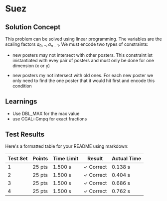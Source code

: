 # Suez

## Solution Concept

This problem can be solved using linear programming. The variables are the scaling factors $a_0, .., a_{n-1}$. We must encode two types of constraints:

- new posters may not intersect with other posters. This constraint ist inistantiated with evey pair of posters and must only be done for one dimension (x or y)

- new posters my not intersect with old ones. For each new poster we only need to find the one poster that it would hit first and encode this condition


## Learnings
- Use DBL_MAX for the max value
- use CGAL::Gmpq for exact fractions


## Test Results

Here's a formatted table for your README using markdown:

| Test Set | Points | Time Limit | Result | Actual Time |
|----------|---------|------------|---------|-------------|
| 1 | 25 pts | 1.500 s | ✓ Correct | 0.138 s |
| 2 | 25 pts | 1.500 s | ✓ Correct | 0.404 s |
| 3 | 25 pts | 1.500 s | ✓ Correct | 0.686 s |
| 4 | 25 pts | 1.500 s | ✓ Correct | 0.762 s |

